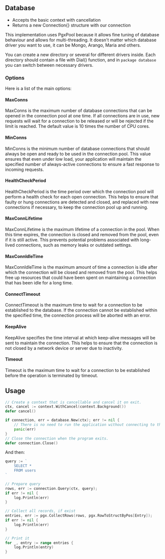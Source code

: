 ## Database

- Accepts the basic context with cancellation
- Returns a new Connection{} structure with our connection

This implementation uses PgxPool because it allows fine tuning of database behaviour and allows for multi-threading.
It doesn't matter which database driver you want to use, it can be Mongo, Arango, Maria and others.

You can create a new directory or several for different drivers inside. Each directory should contain a file with Dial() function,
and in `package database` you can switch between necessary drivers.

### Options

Here is a list of the main options:

#### MaxConns

MaxConns is the maximum number of database connections that can be opened in the connection pool at one time.
If all connections are in use, new requests will wait for a connection to be released or will be rejected if the limit is reached.
The default value is 10 times the number of CPU cores.

#### MinConns

MinConns is the minimum number of database connections that should always be open and ready to be used in the connection pool.
This value ensures that even under low load, your application will maintain the specified number of always-active connections
to ensure a fast response to incoming requests.

#### HealthCheckPeriod

HealthCheckPeriod is the time period over which the connection pool will perform a health check for each open connection.
This helps to ensure that faulty or hung connections are detected and closed, and replaced with new connections if necessary,
to keep the connection pool up and running.

#### MaxConnLifetime

MaxConnLifetime is the maximum lifetime of a connection in the pool.
When this time expires, the connection is closed and removed from the pool,
even if it is still active. This prevents potential problems associated with
long-lived connections, such as memory leaks or outdated settings.

#### MaxConnIdleTime

MaxConnIdleTime is the maximum amount of time a connection is idle after which
the connection will be closed and removed from the pool. This helps free up
resources that could have been spent on maintaining a connection that has been
idle for a long time.

#### ConnectTimeout

ConnectTimeout is the maximum time to wait for a connection to be established to the database.
If the connection cannot be established within the specified time, the connection process will be aborted with an error.

#### KeepAlive

KeepAlive specifies the time interval at which keep-alive messages will be sent to maintain the connection.
This helps to ensure that the connection is not closed by a network device or server due to inactivity.

#### Timeout

Timeout is the maximum time to wait for a connection to be established before the operation is terminated by timeout.

## Usage

```go
// Create a context that is cancellable and cancel it on exit.
ctx, cancel := context.WithCancel(context.Background())
defer cancel()

if connection, err = database.New(ctx); err != nil {
	// There is no need to run the application without connecting to the database.
	panic(err)
}
// Close the connection when the program exits.
defer connection.Close()
```

And then:

```go
query := `
    SELECT *
    FROM users
`

// Prepare query
rows, err := connection.Query(ctx, query);
if err != nil {
	log.Println(err)
}

// Collect all records, if exist
entries, err := pgx.CollectRows(rows, pgx.RowToStructByPos[Entry]);
if err != nil {
	log.Println(err)
}

// Print it
for _, entry := range entries {
	log.Println(entry)
}
```
